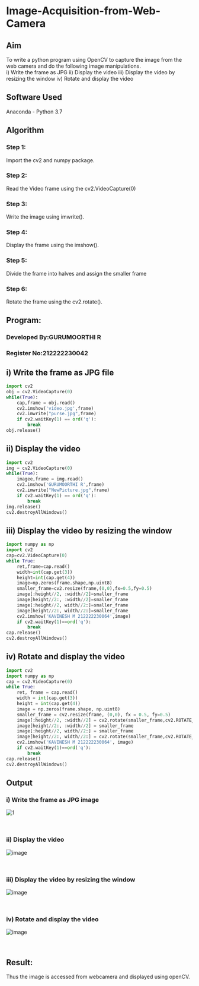 # Image-Acquisition-from-Web-Camera
## Aim
To write a python program using OpenCV to capture the image from the web camera and do the following image manipulations.
<br>
i) Write the frame as JPG 
ii) Display the video 
iii) Display the video by resizing the window
iv) Rotate and display the video

## Software Used
Anaconda - Python 3.7
## Algorithm
### Step 1:
 Import the cv2 and numpy package.
<br>

### Step 2:
Read the Video frame using the cv2.VideoCapture(0)
<br>

### Step 3:
Write the image using imwrite().
<br>

### Step 4:
Display the frame using the imshow().
<br>

### Step 5:
Divide the frame into halves and assign the smaller frame
<br>
### Step 6:
Rotate the frame using the cv2.rotate().
<br>

## Program:

### Developed By:GURUMOORTHI R
### Register No:212222230042

## i) Write the frame as JPG file
``` Python
import cv2
obj = cv2.VideoCapture(0)
while(True):
    cap,frame = obj.read()
    cv2.imshow('video.jpg',frame)
    cv2.imwrite("purse.jpg",frame)
    if cv2.waitKey(1) == ord('q'):
        break
obj.release()
```
## ii) Display the video
``` Python
import cv2
img = cv2.VideoCapture(0)
while(True):
    imagee,frame = img.read()
    cv2.imshow('GURUMOORTHI R',frame)
    cv2.imwrite("NewPicture.jpg",frame)
    if cv2.waitKey(1) == ord('q'):
        break
img.release()
cv2.destroyAllWindows()
```
## iii) Display the video by resizing the window
``` Python
import numpy as np
import cv2
cap=cv2.VideoCapture(0)
while True:
    ret,frame=cap.read()
    width=int(cap.get(3))
    height=int(cap.get(4))
    image=np.zeros(frame.shape,np.uint8)
    smaller_frame=cv2.resize(frame,(0,0),fx=0.5,fy=0.5)
    image[:height//2, :width//2]=smaller_frame
    image[height//2:, :width//2]=smaller_frame
    image[:height//2, width//2:]=smaller_frame
    image[height//2:, width//2:]=smaller_frame
    cv2.imshow('KAVINESH M 212222230064',image)
    if cv2.waitKey(1)==ord('q'):
        break
cap.release()
cv2.destroyAllWindows()
```
## iv) Rotate and display the video
``` Python
import cv2
import numpy as np
cap = cv2.VideoCapture(0)
while True:
    ret, frame = cap.read() 
    width = int(cap.get(3))
    height = int(cap.get(4))
    image = np.zeros(frame.shape, np.uint8) 
    smaller_frame = cv2.resize(frame, (0,0), fx = 0.5, fy=0.5)
    image[:height//2, :width//2] = cv2.rotate(smaller_frame,cv2.ROTATE_180)
    image[height//2:, :width//2] = smaller_frame 
    image[:height//2, width//2:] = smaller_frame
    image[height//2:, width//2:] = cv2.rotate(smaller_frame,cv2.ROTATE_180)
    cv2.imshow('KAVINESH M 212222230064', image)
    if cv2.waitKey(1)==ord('q'):
        break
cap.release()
cv2.destroyAllWindows()

```
## Output

### i) Write the frame as JPG image
![1](https://github.com/kavinesh8476/Image-Acquisition-from-Web-Cameraa/assets/118466561/1aa94aef-4b38-4034-9ac7-c1365281783f)

</br>


### ii) Display the video
![image](https://github.com/gururamu08/Image-Acquisition-from-Web-Cameraa/assets/118707009/3baed830-368f-47d1-8976-7e34696e55b0)

</br>


### iii) Display the video by resizing the window
![image](https://github.com/gururamu08/Image-Acquisition-from-Web-Cameraa/assets/118707009/5d2d4eba-bf5f-4de9-b0fe-f9e40f9e3039)

</br>



### iv) Rotate and display the video
![image](https://github.com/gururamu08/Image-Acquisition-from-Web-Cameraa/assets/118707009/c77aa30e-cb7a-4948-bb8b-aa5294cb5adb)

</br>

## Result:
Thus the image is accessed from webcamera and displayed using openCV.
